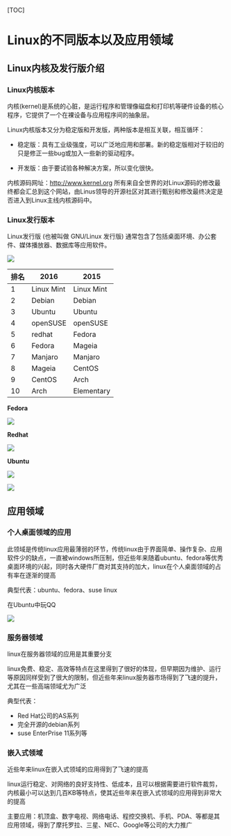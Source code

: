 [TOC]


# Linux的不同版本以及应用领域
## Linux内核及发行版介绍

### Linux内核版本

内核(kernel)是系统的心脏，是运行程序和管理像磁盘和打印机等硬件设备的核心程序，它提供了一个在裸设备与应用程序间的抽象层。

Linux内核版本又分为稳定版和开发版，两种版本是相互关联，相互循环：

- 稳定版：具有工业级强度，可以广泛地应用和部署。新的稳定版相对于较旧的只是修正一些bug或加入一些新的驱动程序。

- 开发版：由于要试验各种解决方案，所以变化很快。

内核源码网址：http://www.kernel.org 所有来自全世界的对Linux源码的修改最终都会汇总到这个网站，由Linus领导的开源社区对其进行甄别和修改最终决定是否进入到Linux主线内核源码中。

### Linux发行版本

Linux发行版 (也被叫做 GNU/Linux 发行版) 通常包含了包括桌面环境、办公套件、媒体播放器、数据库等应用软件。

![](/assets/01-linux基础-20.jpg)

|排名|2016|2015|
| - | - | - |
|1|Linux Mint|Linux Mint|
|2|Debian|Debian|
|3|Ubuntu|Ubuntu|
|4|openSUSE|openSUSE|
|5|redhat|Fedora|
|6|Fedora|Mageia|
|7|Manjaro|Manjaro|
|8|Mageia|CentOS|
|9|CentOS|Arch|
|10|Arch|Elementary|

**Fedora**

![](/assets/01-linux基础-14.jpg)

**Redhat**

![](/assets/01-linux基础-15.png)

**Ubuntu**

![](/assets/01-linux基础-16.jpg)

![](/assets/01-linux基础-17.jpg)

## 应用领域

### 个人桌面领域的应用

此领域是传统linux应用最薄弱的环节，传统linux由于界面简单、操作复杂、应用软件少的缺点，一直被windows所压制，但近些年来随着ubuntu、fedora等优秀桌面环境的兴起，同时各大硬件厂商对其支持的加大，linux在个人桌面领域的占有率在逐渐的提高

典型代表：ubuntu、fedora、suse linux

在Ubuntu中玩QQ

![](/assets/001.jpg)

### 服务器领域

linux在服务器领域的应用是其重要分支

linux免费、稳定、高效等特点在这里得到了很好的体现，但早期因为维护、运行等原因同样受到了很大的限制，但近些年来linux服务器市场得到了飞速的提升，尤其在一些高端领域尤为广泛

典型代表：

- Red Hat公司的AS系列
- 完全开源的debian系列
- suse EnterPrise 11系列等

### 嵌入式领域

近些年来linux在嵌入式领域的应用得到了飞速的提高

linux运行稳定、对网络的良好支持性、低成本，且可以根据需要进行软件裁剪，内核最小可以达到几百KB等特点，使其近些年来在嵌入式领域的应用得到非常大的提高

主要应用：机顶盒、数字电视、网络电话、程控交换机、手机、PDA、等都是其应用领域，得到了摩托罗拉、三星、NEC、Google等公司的大力推广
